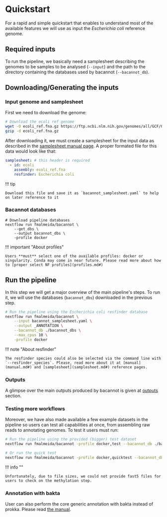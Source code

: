 # Quickstart

For a rapid and simple quickstart that enables to understand most of the available features we will use as input the _Escherichia coli_ reference genome.

## Required inputs

To run the pipeline, we basically need a samplesheet describing the genomes to be samples to be analysed (`--input`) and the path to the directory containing the databases used by bacannot (`--bacannot_db`).

## Downloading/Generating the inputs

### Input genome and samplesheet

First we need to download the genome:

```bash
# Download the ecoli ref genome
wget -O ecoli_ref.fna.gz https://ftp.ncbi.nlm.nih.gov/genomes/all/GCF/000/008/865/GCF_000008865.2_ASM886v2/GCF_000008865.2_ASM886v2_genomic.fna.gz
gzip -d ecoli_ref.fna.gz
```

After downloading it, we must create a samplesheet for the input data as described in the [samplesheet manual page](samplesheet.md#). A proper formated file for this data would look like that:

```yaml
samplesheet: # this header is required
  - id: ecoli
    assembly: ecoli_ref.fna
    resfinder: Escherichia coli
```

!!! tip

    Download this file and save it as `bacannot_samplesheet.yaml` to help on later reference to it

### Bacannot databases

```{bash .annotate hl_lines="5"}
# Download pipeline databases
nextflow run fmalmeida/bacannot \
    --get_dbs \
    --output bacannot_dbs \
    -profile docker
```

!!! important "About profiles"
    
    Users **must** select one of the available profiles: docker or singularity. Conda may come in near future. Please read more about how to [proper select NF profiles](profiles.md#)

## Run the pipeline

In this step we will get a major overview of the main pipeline's steps. To run it, we will use the databases (`bacannot_dbs`) downloaded in the previous step.

```bash
# Run the pipeline using the Escherichia coli resfinder database
nextflow run fmalmeida/bacannot \
    --input bacannot_samplesheet.yaml \
    --output _ANNOTATION \
    --bacannot_db ./bacannot_dbs \
    --max_cpus 10 \
    -profile docker
```

!!! note "About resfinder"

    The resfinder species could also be selected via the command line with `--resfinder_species`. Please, read more about it at [manual](manual.md#) and [samplesheet](samplesheet.md#) reference pages.

### Outputs

A glimpse over the main outputs produced by bacannot is given at [outputs](outputs.md#) section.

### Testing more workflows

Moreover, we have also made available a few example datasets in the pipeline so users can test all capabilities at once, from assembling raw reads to annotating genomes. To test it users must run:

```bash
# Run the pipeline using the provided (bigger) test dataset
nextflow run fmalmeida/bacannot -profile docker,test --bacannot_db ./bacannot_dbs --max_cpus 10

# Or run the quick test
nextflow run fmalmeida/bacannot -profile docker,quicktest --bacannot_db ./bacannot_dbs ---max_cpus 10
```

!!! info ""

    Unfortunately, due to file sizes, we could not provide fast5 files for users to check on the methylation step.

### Annotation with bakta

User can also perform the core generic annotation with bakta instead of prokka. Please read [the manual](manual#bakta-annotation).
